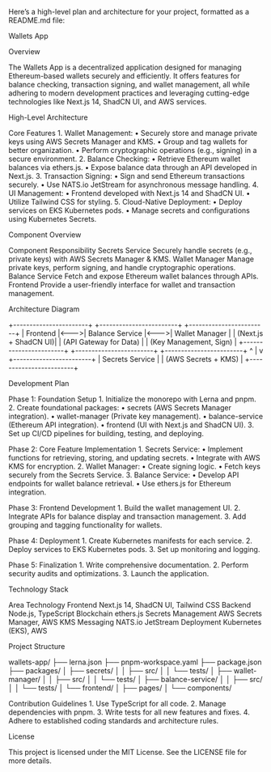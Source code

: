 Here’s a high-level plan and architecture for your project, formatted as a README.md file:

Wallets App

Overview

The Wallets App is a decentralized application designed for managing Ethereum-based wallets securely and efficiently. It offers features for balance checking, transaction signing, and wallet management, all while adhering to modern development practices and leveraging cutting-edge technologies like Next.js 14, ShadCN UI, and AWS services.

High-Level Architecture

Core Features
	1.	Wallet Management:
	•	Securely store and manage private keys using AWS Secrets Manager and KMS.
	•	Group and tag wallets for better organization.
	•	Perform cryptographic operations (e.g., signing) in a secure environment.
	2.	Balance Checking:
	•	Retrieve Ethereum wallet balances via ethers.js.
	•	Expose balance data through an API developed in Next.js.
	3.	Transaction Signing:
	•	Sign and send Ethereum transactions securely.
	•	Use NATS.io JetStream for asynchronous message handling.
	4.	UI Management:
	•	Frontend developed with Next.js 14 and ShadCN UI.
	•	Utilize Tailwind CSS for styling.
	5.	Cloud-Native Deployment:
	•	Deploy services on EKS Kubernetes pods.
	•	Manage secrets and configurations using Kubernetes Secrets.

Component Overview

Component	Responsibility
Secrets Service	Securely handle secrets (e.g., private keys) with AWS Secrets Manager & KMS.
Wallet Manager	Manage private keys, perform signing, and handle cryptographic operations.
Balance Service	Fetch and expose Ethereum wallet balances through APIs.
Frontend	Provide a user-friendly interface for wallet and transaction management.

Architecture Diagram

+-----------------------+     +------------------------+     +------------------------+
|       Frontend        |<--->|   Balance Service      |<--->|    Wallet Manager      |
|  (Next.js + ShadCN UI)|     | (API Gateway for Data) |     | (Key Management, Sign) |
+-----------------------+     +------------------------+     +------------------------+
                                      ^
                                      |
                                      v
                          +------------------------+
                          |     Secrets Service    |
                          | (AWS Secrets + KMS)    |
                          +------------------------+

Development Plan

Phase 1: Foundation Setup
	1.	Initialize the monorepo with Lerna and pnpm.
	2.	Create foundational packages:
	•	secrets (AWS Secrets Manager integration).
	•	wallet-manager (Private key management).
	•	balance-service (Ethereum API integration).
	•	frontend (UI with Next.js and ShadCN UI).
	3.	Set up CI/CD pipelines for building, testing, and deploying.

Phase 2: Core Feature Implementation
	1.	Secrets Service:
	•	Implement functions for retrieving, storing, and updating secrets.
	•	Integrate with AWS KMS for encryption.
	2.	Wallet Manager:
	•	Create signing logic.
	•	Fetch keys securely from the Secrets Service.
	3.	Balance Service:
	•	Develop API endpoints for wallet balance retrieval.
	•	Use ethers.js for Ethereum integration.

Phase 3: Frontend Development
	1.	Build the wallet management UI.
	2.	Integrate APIs for balance display and transaction management.
	3.	Add grouping and tagging functionality for wallets.

Phase 4: Deployment
	1.	Create Kubernetes manifests for each service.
	2.	Deploy services to EKS Kubernetes pods.
	3.	Set up monitoring and logging.

Phase 5: Finalization
	1.	Write comprehensive documentation.
	2.	Perform security audits and optimizations.
	3.	Launch the application.

Technology Stack

Area	Technology
Frontend	Next.js 14, ShadCN UI, Tailwind CSS
Backend	Node.js, TypeScript
Blockchain	ethers.js
Secrets Management	AWS Secrets Manager, AWS KMS
Messaging	NATS.io JetStream
Deployment	Kubernetes (EKS), AWS

Project Structure

wallets-app/
├── lerna.json
├── pnpm-workspace.yaml
├── package.json
├── packages/
│   ├── secrets/
│   │   ├── src/
│   │   └── tests/
│   ├── wallet-manager/
│   │   ├── src/
│   │   └── tests/
│   ├── balance-service/
│   │   ├── src/
│   │   └── tests/
│   └── frontend/
│       ├── pages/
│       └── components/

Contribution Guidelines
	1.	Use TypeScript for all code.
	2.	Manage dependencies with pnpm.
	3.	Write tests for all new features and fixes.
	4.	Adhere to established coding standards and architecture rules.

License

This project is licensed under the MIT License. See the LICENSE file for more details.
